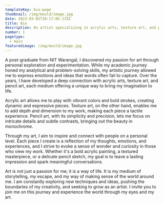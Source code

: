 ```yaml
---
templateKey: bio-page
thumbnail: /img/mould/image.jpg
date: 2023-03-02T10:17:05.133Z
title: Bio
description: An artist specializing in acrylic arts, texture art, and pencil art, creating captivating and unique pieces that inspire and evoke emotion.
number: 1
pagetype:
  - main
featuredimage: /img/mould/image.jpg
---
```


A post-graduate from NIT Warangal, I discovered my passion for art through personal exploration and experimentation. While my academic journey honed my analytical and problem-solving skills, my artistic journey allowed me to express emotions and ideas that words often fail to capture. Over the years, I have developed a deep connection with acrylic arts, texture art, and pencil art, each medium offering a unique way to bring my imagination to life.

Acrylic art allows me to play with vibrant colors and bold strokes, creating dynamic and expressive pieces. Texture art, on the other hand, enables me to add depth and dimension to my work, making each piece a tactile experience. Pencil art, with its simplicity and precision, lets me focus on intricate details and subtle contrasts, bringing out the beauty in monochrome.

Through my art, I aim to inspire and connect with people on a personal level. Each piece I create is a reflection of my thoughts, emotions, and experiences, and I strive to evoke a sense of wonder and curiosity in those who view my work. Whether it's a bold acrylic painting, a textured masterpiece, or a delicate pencil sketch, my goal is to leave a lasting impression and spark meaningful conversations.

Art is not just a passion for me; it is a way of life. It is my medium of storytelling, my escape, and my way of making sense of the world around me. I am constantly exploring new techniques and ideas, pushing the boundaries of my creativity, and seeking to grow as an artist. I invite you to join me on this journey and experience the world through my eyes and my art.


